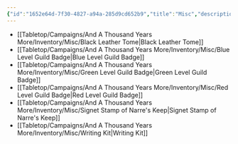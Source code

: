 ```yaml
---
{"id":"1652e64d-7f30-4827-a94a-285d9cd652b9","title":"Misc","description":"Inventory - Misc","publish":true,"date_created":"Tuesday, April 2nd 2024, 6:11:56 pm","date_modified":"Friday, April 26th 2024, 11:23:03 pm","editing_lock":true,"live_preview":true,"cssclasses":["mado-heading","index-page","hide-date"],"path":"Tabletop/Campaigns/And A Thousand Years More/Inventory/Misc/index.md","permalink":"/tabletop/campaigns/and-a-thousand-years-more/inventory/misc/index/","PassFrontmatter":true}
---
```



- [[Tabletop/Campaigns/And A Thousand Years More/Inventory/Misc/Black Leather Tome\|Black Leather Tome]]
- [[Tabletop/Campaigns/And A Thousand Years More/Inventory/Misc/Blue Level Guild Badge\|Blue Level Guild Badge]]
- [[Tabletop/Campaigns/And A Thousand Years More/Inventory/Misc/Green Level Guild Badge\|Green Level Guild Badge]]
- [[Tabletop/Campaigns/And A Thousand Years More/Inventory/Misc/Red Level Guild Badge\|Red Level Guild Badge]]
- [[Tabletop/Campaigns/And A Thousand Years More/Inventory/Misc/Signet Stamp of Narre's Keep\|Signet Stamp of Narre's Keep]]
- [[Tabletop/Campaigns/And A Thousand Years More/Inventory/Misc/Writing Kit\|Writing Kit]]

